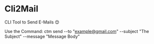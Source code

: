# Cli2Mail

CLI Tool to Send E-Mails :blush:

Use the Command: ctm send --to "example@gmail.com" --subject "The Subject" --message "Message Body"
